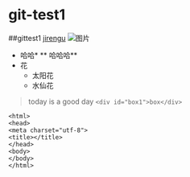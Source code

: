 # git-test1
##gittest1
[jirengu](http://www.jirengu.com/app/watch/731/1?vsum=4)
![图片](http://p4.so.qhimg.com/t0102672bd8a6bd290e.jpg)
* 哈哈*
** 哈哈哈**
* 花
  * 太阳花
  * 水仙花
> today is a good day 
`<div id="box1">box</div>`
```
<html>
<head>
<meta charset="utf-8">
<title></title>
</head>
<body>
</body>
</html>
```

